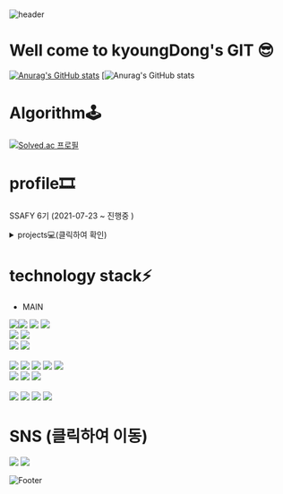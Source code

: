#
![header](https://capsule-render.vercel.app/api?type=waving&color=C7BF53&height=100&section=header)
# Well come to kyoungDong's GIT 😎
<!-- dark, radical, merko, gruvbox, tokyonight, onedark, cobalt, synthwave, highcontrast, dracula -->
[![Anurag's GitHub stats](https://github-readme-stats.vercel.app/api?username=kyoungDongDD&show_icons=true&theme=gruvbox)](https://github.com/kyoungDongDD/github-readme-stats)
[![Anurag's GitHub stats](https://github-readme-stats.vercel.app/api/top-langs/?username=kyoungDongDD&langs_count=3&theme=gruvbox)

# Algorithm🕹
[![Solved.ac
프로필](http://mazassumnida.wtf/api/v2/generate_badge?boj=rlarudehd32)](https://solved.ac/rlarudehd32?username=anuraghazra&show_icons=true&theme=radical)
# profile🎞
SSAFY 6기 (2021-07-23 ~ 진행중 )

<details>
  <summary>projects💻(클릭하여 확인)</summary>
<div markdown="1">

## VIBID💎 / (화상 경매 시스템) <br>
### webRTC 와 openVidu를 활용한 온라인 화상 경매 서비스 구현!! 

###
#### VIBID NOTION
[<img src="https://img.shields.io/badge/Notion-000000?style=flat-square&logo=Notion&logoColor=white"/>](https://www.notion.so/VIBID-97c8459e00a5478fb0e83fa913c60e0f)
<br>
#### VIBID GIT
[<img src="https://img.shields.io/badge/GitHub-181717?style=flat-square&logo=GitHub&logoColor=white"/>](https://github.com/kyoungDongDD/SSAFY-VIBID)
<br>
</div>
  <div markdown="2">
  
## 세나기🐶 [세상에 나쁜 기부는 없다] / (블록체인 P2P 기부 플랫폼)
### 블록체인 기술을 접목시킨 SSAFY 만의 인증마크 부여서비스
###
#### SSACCP NOTION
[<img src="https://img.shields.io/badge/Notion-000000?style=flat-square&logo=Notion&logoColor=white"/>](https://www.notion.so/P2P-a16a77fef9c34d7b983e8fe569365a8b)
<br>
#### SSACCP GIT
[<img src="https://img.shields.io/badge/GitHub-181717?style=flat-square&logo=GitHub&logoColor=white"/>](https://github.com/kyoungDongDD/SSAFY-VIBID)
<br>
</div>
</details>

# technology stack⚡
<!-- https://simpleicons.org/ 로고 공장-->
- MAIN

<img src="https://img.shields.io/badge/Java-007396?style=flat-square&logo=Java&logoColor=white"/><img src="https://img.shields.io/badge/Spring-6DB33F?style=flat-square&logo=Spring&logoColor=white"/> <img src="https://img.shields.io/badge/Spring Boot-6DB33F?style=flat-square&logo=Spring Boot&logoColor=white"/> <img src="https://img.shields.io/badge/JPA Hibernate-59666C?style=flat-square&logo=Hibernate&logoColor=white"/>
<br>
<img src="https://img.shields.io/badge/Apache Maven-C71A36?style=flat-square&logo=Apache Maven&logoColor=white"/>
<img src="https://img.shields.io/badge/Gradle-02303A?style=flat-square&logo=Gradle&logoColor=white"/>
<br>
<img src="https://img.shields.io/badge/MySQL-4479A1?style=flat-square&logo=MySQL&logoColor=white"/>
<img src="https://img.shields.io/badge/H2 database-0F1689?style=flat-square&logo=Hetzner&logoColor=white"/>
<br>
<br>
<img src="https://img.shields.io/badge/Postman-FF6C37?style=flat-square&logo=Postman&logoColor=white"/>
<img src="https://img.shields.io/badge/Amazon AWS-232F3E?style=flat-square&logo=Amazon AWS&logoColor=white"/>
<img src="https://img.shields.io/badge/NGINX-009639?style=flat-square&logo=NGINX&logoColor=white"/>
<img src="https://img.shields.io/badge/Jenkins-D24939?style=flat-square&logo=Jenkins&logoColor=white"/>
<img src="https://img.shields.io/badge/Docker-2496ED?style=flat-square&logo=Docker&logoColor=white"/>
<br>
<img src="https://img.shields.io/badge/GitHub-181717?style=flat-square&logo=GitHub&logoColor=white"/>
<img src="https://img.shields.io/badge/GitLab-FCA121?style=flat-square&logo=GitLab&logoColor=white"/>
<img src="https://img.shields.io/badge/Jira Software-0052CC?style=flat-square&logo=Jira Software&logoColor=white"/><br>
<br>
<img src="https://img.shields.io/badge/JavaScript-F7DF1E?style=flat-square&logo=JavaScript&logoColor=white"/>
<img src="https://img.shields.io/badge/HTML5-E34F26?style=flat-square&logo=HTML5&logoColor=white"/>
<img src="https://img.shields.io/badge/CSS3-1572B6?style=flat-square&logo=CSS3&logoColor=white"/>
<img src="https://img.shields.io/badge/Vue.js-4FC08D?style=flat-square&logo=Vue.js&logoColor=white"/>
<br>

# SNS (클릭하여 이동) 
[<img src="https://img.shields.io/badge/Notion-000000?style=flat-square&logo=Notion&logoColor=white"/>](https://tested-fisher-5ed.notion.site/f96317cad24542fe93c5b68b76fe1ce0)
[<img src="https://img.shields.io/badge/Instagram-E4405F?style=flat-square&logo=Instagram&logoColor=white"/>](https://www.instagram.com/kyoum_d/)


![Footer](https://capsule-render.vercel.app/api?type=waving&color=C7BF53&height=100&section=footer)

<!--
**kyoungDongDD/kyoungDongDD** is a ✨ _special_ ✨ repository because its `README.md` (this file) appears on your GitHub profile.

Here are some ideas to get you started:

- 🔭 I’m currently working on ...
- 🌱 I’m currently learning ...
- 👯 I’m looking to collaborate on ...
- 🤔 I’m looking for help with ...
- 💬 Ask me about ...
- 📫 How to reach me: ...
- 😄 Pronouns: ...
- ⚡ Fun fact: ...
-->
